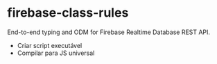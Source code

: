 # firebase-class-rules

End-to-end typing and ODM for Firebase Realtime Database REST API.

- Criar script executável
- Compilar para JS universal
